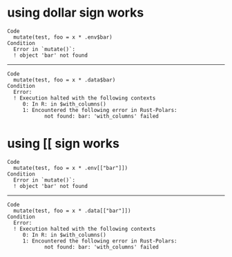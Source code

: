 # using dollar sign works

    Code
      mutate(test, foo = x * .env$bar)
    Condition
      Error in `mutate()`:
      ! object 'bar' not found

---

    Code
      mutate(test, foo = x * .data$bar)
    Condition
      Error:
      ! Execution halted with the following contexts
         0: In R: in $with_columns()
         1: Encountered the following error in Rust-Polars:
            	not found: bar: 'with_columns' failed

# using [[ sign works

    Code
      mutate(test, foo = x * .env[["bar"]])
    Condition
      Error in `mutate()`:
      ! object 'bar' not found

---

    Code
      mutate(test, foo = x * .data[["bar"]])
    Condition
      Error:
      ! Execution halted with the following contexts
         0: In R: in $with_columns()
         1: Encountered the following error in Rust-Polars:
            	not found: bar: 'with_columns' failed

